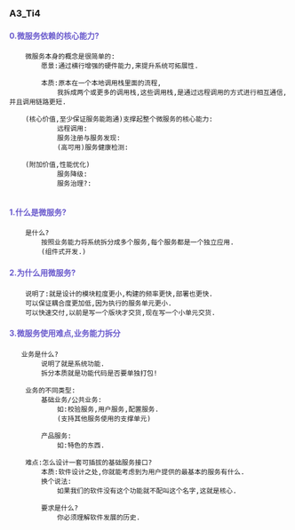 ### A3_Ti4


#### <span style="color:SlateBlue ">0.微服务依赖的核心能力?</span>

```
    微服务本身的概念是很简单的:
        愿景:通过横行增强的硬件能力,来提升系统可拓展性.
                
        本质:原本在一个本地调用栈里面的流程,
            我拆成两个或更多的调用栈,这些调用栈,是通过远程调用的方式进行相互通信,并且调用链路更短.

    (核心价值,至少保证服务能跑通)支撑起整个微服务的核心能力:
            远程调用:
            服务注册与服务发现:
            (高可用)服务健康检测:
    
    (附加价值,性能优化)            
            服务降级:
            服务治理?:
        
```

#### <span style="color:SlateBlue ">1.什么是微服务?</span>

```
    是什么? 
        按照业务能力将系统拆分成多个服务,每个服务都是一个独立应用.
        (组件式开发.)

```

#### <span style="color:SlateBlue ">2.为什么用微服务?</span>

```
    说明了:就是设计的模块粒度更小,构建的频率更快,部署也更快.
    可以保证耦合度更加低,因为执行的服务单元更小.
    可以快速交付,以前是写一个版块才交货,现在写一个小单元交货.
```

#### <span style="color:SlateBlue ">3.微服务使用难点,业务能力拆分</span>


```
   业务是什么?
        说明了就是系统功能.
        拆分本质就是功能代码是否要单独打包!

    业务的不同类型:
        基础业务/公共业务:
            如:校验服务,用户服务,配置服务. 
            (支持其他服务使用的支撑单元)

        产品服务:
            如:特色的东西.

    难点:怎么设计一套可插拔的基础服务接口?
        本质:软件设计之处,你就能考虑到为用户提供的最基本的服务有什么.
        换个说法:
            如果我们的软件没有这个功能就不配叫这个名字,这就是核心.
        
        要求是什么?
            你必须理解软件发展的历史.
            

```


